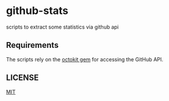 # github-stats
scripts to extract some statistics via github api

## Requirements

The scripts rely on the [octokit gem](https://github.com/octokit/octokit.rb) for accessing the GitHub API.

## LICENSE

[MIT](LICENSE)
